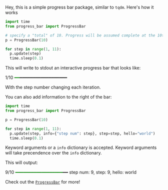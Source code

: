 Hey, this is a simple progress bar package, similar to `tqdm`. Here's how it works

```python
import time
from progress_bar import ProgressBar

# specify a "total" of 10. Progress will be assumed complete at the 10th step.
p = ProgressBar(10)

for step in range(1, 11):
  p.update(step)
  time.sleep(0.1)
```

This will write to stdout an interactive progress bar that looks like:

1/10 <span style="color: green;">━━</span>━━━━━━━━━━━━━━━━━━

With the step number changing each iteration.

You can also add information to the right of the bar:

```python
import time
from progress_bar import ProgressBar

p = ProgressBar(10)

for step in range(1, 11):
  p.update(step, info={"step num": step}, step=step, hello="world")
  time.sleep(0.1)
```

Keyword arguments or a `info` dictionary is accepted. Keyword arguments will take precendence over the `info` dictionary.

This will output:

9/10 <span style="color: green;">━━━━━━━━━━━━━━━━━━</span>━━ step num: 9, step: 9, hello: world

Check out the [`ProgressBar`](./reference/bar.md) for more!
